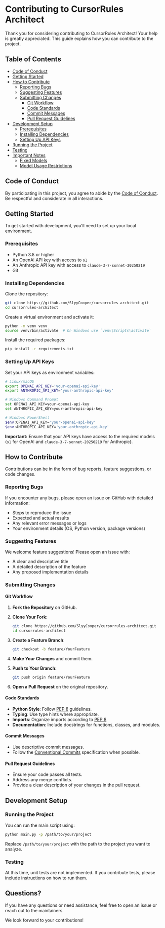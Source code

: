 
# Contributing to CursorRules Architect

Thank you for considering contributing to CursorRules Architect! Your help is greatly appreciated. This guide explains how you can contribute to the project.

## Table of Contents

- [Code of Conduct](#code-of-conduct)
- [Getting Started](#getting-started)
- [How to Contribute](#how-to-contribute)
  - [Reporting Bugs](#reporting-bugs)
  - [Suggesting Features](#suggesting-features)
  - [Submitting Changes](#submitting-changes)
    - [Git Workflow](#git-workflow)
    - [Code Standards](#code-standards)
    - [Commit Messages](#commit-messages)
    - [Pull Request Guidelines](#pull-request-guidelines)
- [Development Setup](#development-setup)
  - [Prerequisites](#prerequisites)
  - [Installing Dependencies](#installing-dependencies)
  - [Setting Up API Keys](#setting-up-api-keys)
- [Running the Project](#running-the-project)
- [Testing](#testing)
- [Important Notes](#important-notes)
  - [Fixed Models](#fixed-models)
  - [Model Usage Restrictions](#model-usage-restrictions)

## Code of Conduct

By participating in this project, you agree to abide by the [Code of Conduct](CODE_OF_CONDUCT.md). Be respectful and considerate in all interactions.

## Getting Started

To get started with development, you'll need to set up your local environment.

### Prerequisites

- Python 3.8 or higher
- An OpenAI API key with access to `o1`
- An Anthropic API key with access to `claude-3-7-sonnet-20250219`
- Git

### Installing Dependencies

Clone the repository:

```bash
git clone https://github.com/SlyyCooper/cursorrules-architect.git
cd cursorrules-architect
```

Create a virtual environment and activate it:

```bash
python -m venv venv
source venv/bin/activate  # On Windows use `venv\Scripts\activate`
```

Install the required packages:

```bash
pip install -r requirements.txt
```

### Setting Up API Keys

Set your API keys as environment variables:

```bash
# Linux/macOS
export OPENAI_API_KEY='your-openai-api-key'
export ANTHROPIC_API_KEY='your-anthropic-api-key'

# Windows Command Prompt
set OPENAI_API_KEY=your-openai-api-key
set ANTHROPIC_API_KEY=your-anthropic-api-key

# Windows PowerShell
$env:OPENAI_API_KEY='your-openai-api-key'
$env:ANTHROPIC_API_KEY='your-anthropic-api-key'
```

**Important:** Ensure that your API keys have access to the required models (`o1` for OpenAI and `claude-3-7-sonnet-20250219` for Anthropic).

## How to Contribute

Contributions can be in the form of bug reports, feature suggestions, or code changes.

### Reporting Bugs

If you encounter any bugs, please open an issue on GitHub with detailed information:

- Steps to reproduce the issue
- Expected and actual results
- Any relevant error messages or logs
- Your environment details (OS, Python version, package versions)

### Suggesting Features

We welcome feature suggestions! Please open an issue with:

- A clear and descriptive title
- A detailed description of the feature
- Any proposed implementation details

### Submitting Changes

#### Git Workflow

1. **Fork the Repository** on GitHub.
2. **Clone Your Fork**:

   ```bash
   git clone https://github.com/SlyyCooper/cursorrules-architect.git
   cd cursorrules-architect
   ```

3. **Create a Feature Branch**:

   ```bash
   git checkout -b feature/YourFeature
   ```

4. **Make Your Changes** and commit them.

5. **Push to Your Branch**:

   ```bash
   git push origin feature/YourFeature
   ```

6. **Open a Pull Request** on the original repository.

#### Code Standards

- **Python Style**: Follow [PEP 8](https://www.python.org/dev/peps/pep-0008/) guidelines.
- **Typing**: Use type hints where appropriate.
- **Imports**: Organize imports according to [PEP 8](https://www.python.org/dev/peps/pep-0008/#imports).
- **Documentation**: Include docstrings for functions, classes, and modules.

#### Commit Messages

- Use descriptive commit messages.
- Follow the [Conventional Commits](https://www.conventionalcommits.org/) specification when possible.

#### Pull Request Guidelines

- Ensure your code passes all tests.
- Address any merge conflicts.
- Provide a clear description of your changes in the pull request.

## Development Setup

### Running the Project

You can run the main script using:

```bash
python main.py -p /path/to/your/project
```

Replace `/path/to/your/project` with the path to the project you want to analyze.

### Testing

At this time, unit tests are not implemented. If you contribute tests, please include instructions on how to run them.

## Questions?

If you have any questions or need assistance, feel free to open an issue or reach out to the maintainers.

We look forward to your contributions!


